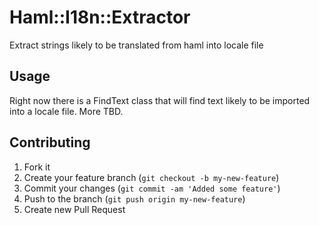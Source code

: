 # Haml::I18n::Extractor

Extract strings likely to be translated from haml into locale file

## Usage

Right now there is a FindText class that will find text likely to be imported into a locale file. More TBD.

## Contributing

1. Fork it
2. Create your feature branch (`git checkout -b my-new-feature`)
3. Commit your changes (`git commit -am 'Added some feature'`)
4. Push to the branch (`git push origin my-new-feature`)
5. Create new Pull Request
